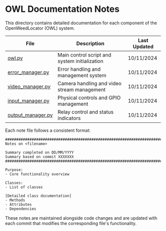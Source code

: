 # OWL Documentation Notes

This directory contains detailed documentation for each component of the OpenWeedLocator (OWL) system.

| File                                             | Description                                   | Last Updated |
|--------------------------------------------------|-----------------------------------------------|--------------|
| [owl.py](owl_py_notes.txt)                       | Main control script and system initialization | 10/11/2024   |
| [error_manager.py](error_manager_py_notes.txt)   | Error handling and management system          | 10/11/2024   |
| [video_manager.py](video_manager_py_notes.txt)   | Camera handling and video stream management   | 10/11/2024   |
| [input_manager.py](input_manager_py_notes.txt)   | Physical controls and GPIO management         | 10/11/2024   |
| [output_manager.py](output_manager_py_notes.txt) | Relay control and status indicators           | 10/11/2024   |

Each note file follows a consistent format:
```
################################################################################
Notes on <filename>

Summary completed on DD/MM/YYYY
Summary based on commit XXXXXXX
################################################################################

Purpose:
- Core functionality overview

Classes:
- List of classes

[Detailed class documentation]
- Methods
- Attributes 
- Dependencies
```

These notes are maintained alongside code changes and are updated with each 
commit that modifies the corresponding file's functionality.
